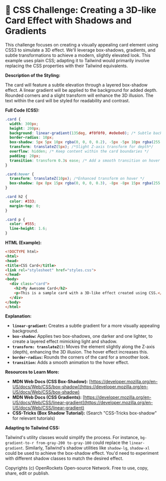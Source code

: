 # 🐞 CSS Challenge:  Creating a 3D-like Card Effect with Shadows and Gradients


This challenge focuses on creating a visually appealing card element using CSS3 to simulate a 3D effect. We'll leverage box-shadows, gradients, and subtle transformations to achieve a modern, slightly elevated look.  This example uses plain CSS; adapting it to Tailwind would primarily involve replacing the CSS properties with their Tailwind equivalents.

**Description of the Styling:**

The card will feature a subtle elevation through a layered box-shadow effect. A linear gradient will be applied to the background for added depth.  Rounded corners and a slight transform will enhance the 3D illusion.  The text within the card will be styled for readability and contrast.


**Full Code (CSS):**

```css
.card {
  width: 300px;
  height: 200px;
  background: linear-gradient(135deg, #f0f0f0, #e0e0e0); /* Subtle background gradient */
  border-radius: 10px;
  box-shadow: 5px 5px 10px rgba(0, 0, 0, 0.2), -5px -5px 10px rgba(255, 255, 255, 0.3); /* Layered shadows */
  transform: translateZ(5px); /*Slight Z-axis transform for depth*/
  overflow: hidden; /* Keep content within the card boundaries */
  padding: 20px;
  transition: transform 0.3s ease; /* Add a smooth transition on hover */
}

.card:hover {
  transform: translateZ(10px); /*Enhanced transform on hover */
  box-shadow: 8px 8px 15px rgba(0, 0, 0, 0.3), -8px -8px 15px rgba(255, 255, 255, 0.4); /* Increased shadow on hover */
}

.card h2 {
  color: #333;
  margin-top: 0;
}

.card p {
  color: #555;
  line-height: 1.6;
}
```

**HTML (Example):**

```html
<!DOCTYPE html>
<html>
<head>
<title>CSS Card</title>
<link rel="stylesheet" href="styles.css">
</head>
<body>
  <div class="card">
    <h2>My Awesome Card</h2>
    <p>This is a sample card with a 3D-like effect created using CSS.</p>
  </div>
</body>
</html>
```


**Explanation:**

* **`linear-gradient`:** Creates a subtle gradient for a more visually appealing background.
* **`box-shadow`:**  Applies two box-shadows, one darker and one lighter, to create a layered effect mimicking light and shadow.
* **`transform: translateZ()`:**  Moves the element slightly along the Z-axis (depth), enhancing the 3D illusion.  The hover effect increases this.
* **`border-radius`:** Rounds the corners of the card for a smoother look.
* **`transition`:** Adds a smooth animation to the hover effect.

**Resources to Learn More:**

* **MDN Web Docs (CSS Box-Shadow):** [https://developer.mozilla.org/en-US/docs/Web/CSS/box-shadow](https://developer.mozilla.org/en-US/docs/Web/CSS/box-shadow)
* **MDN Web Docs (CSS Gradients):** [https://developer.mozilla.org/en-US/docs/Web/CSS/linear-gradient](https://developer.mozilla.org/en-US/docs/Web/CSS/linear-gradient)
* **CSS-Tricks (Box Shadow Tutorial):**  (Search "CSS-Tricks box-shadow" for relevant tutorials)

**Adapting to Tailwind CSS:**

Tailwind's utility classes would simplify the process.  For instance, `bg-gradient-to-r from-gray-200 to-gray-100` could replace the `linear-gradient`.  Similarly, Tailwind's shadow utilities like `shadow-lg`, `shadow-xl` could be used to achieve the box-shadow effect.  You'd need to experiment with different shadow classes to match the desired effect.


Copyrights (c) OpenRockets Open-source Network. Free to use, copy, share, edit or publish.

